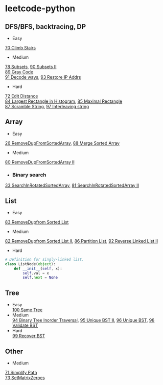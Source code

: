 # leetcode-python

## DFS/BFS, backtracing, DP
- Easy<br>

[70 Climb Stairs](files/70.md)
- Medium<br>

[78 Subsets](files/78.md), [90 Subsets II](files/90.md)<br>
[89 Gray Code](files/89.md)<br>
[91 Decode ways](files/91.md), [93 Restore IP Addrs](files/93.md)
- Hard

[72 Edit Distance](files/72.md)<br>
[84 Largest Rectangle in Histogram](files/84.md), [85 Maximal Rectangle](files/85.md)<br>
[87 Scramble String](files/87.md), [97 Interleaving string](files/97.md)

## Array
- Easy

[26 RemoveDupFromSortedArray](files/26.md), [88 Merge Sorted Array](files/88.md)
- Medium

[80 RemoveDupFromSortedArray II](files/80.md)<br>
* ### Binary search
[33 SearchInRotatedSortedArray](files/33.md), [81 SearchInRotatedSortedArray II](files/81.md)

## List
- Easy
  
[83 RemoveDupfrom Sorted List](files/83.md)
- Medium<br>

[82 RemoveDupfrom Sorted List II](files/82.md), [86 Partition List](files/86.md), [92 Reverse Linked List II](files/92.md)
- Hard
```python
# Definition for singly-linked list.
class ListNode(object):
    def __init__(self, x):
        self.val = x
        self.next = None
```
## Tree
- Easy<br>
[100 Same Tree](./files/100.md)
- Medium<br>
[94 Binary Tree Inorder Traversal](files/94.md), [95 Unique BST II](./files/95.md), [96 Unique BST](./files/96.md), [98 Validate BST](./files/98.md)
- Hard<br>
[99 Recover BST](./files/99.md)

## Other
- Medium<br>
  
[71 Simplify Path](files/71.md)<br>
[73 SetMatrixZeroes](files/73.md)